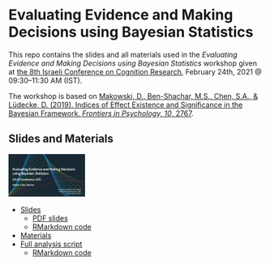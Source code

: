 
# Evaluating Evidence and Making Decisions using Bayesian Statistics

This repo contains the slides and all materials used in the *Evaluating
Evidence and Making Decisions using Bayesian Statistics* workshop given
at [the 8th Israeli Conference on Cognition
Research](http://israel-cognition.huji.ac.il/), February 24th, 2021 @
09:30–11:30 AM (IST).

The workshop is based on [Makowski, D., Ben-Shachar, M.S., Chen, S.A., &
Lüdecke, D. (2019). Indices of Effect Existence and Significance in the
Bayesian Framework. *Frontiers in Psychology, 10*,
2767](https://www.doi.org/10.3389/fpsyg.2019.02767).

## Slides and Materials

<img src="img/thumbnail.png" width="30%"/>

-   [Slides](https://mattansb.github.io/bayesian-evidence-iscop-2021)
    -   [PDF
        slides](https://mattansb.github.io/bayesian-evidence-iscop-2021/bayesian-evidence-iscop-2021.pdf)
    -   [RMarkdown code](bayesian-evidence-iscop-2021.Rmd)
-   [Materials](files/)
-   [Full analysis
    script](https://mattansb.github.io/bayesian-evidence-iscop-2021/files/full%20analysis%20script.nb.html)
    -   [RMarkdown code](files/full%20analysis%20script.Rmd)
